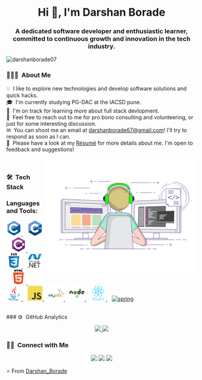 <h1 align="center">Hi 👋, I'm Darshan Borade</h1>
<h3 align="center">A dedicated software developer and enthusiastic learner, committed to continuous growth and innovation in the tech industry.</h3>
<p align="left"> <img src="https://komarev.com/ghpvc/?username=darshanborade07&label=Profile%20views&color=0e75b6&style=flat" alt="darshanborade07" /> </p>

### 👨🏻‍💻 &nbsp;About Me

💡 &nbsp;I like to explore new technologies and develop software solutions and quick hacks.\
🎓 &nbsp;I'm currently studying PG-DAC at the IACSD pune.\
🌱 &nbsp;I'm on track for learning more about full stack devlopment.\
💬 &nbsp;Feel free to reach out to me for pro bono consulting and volunteering, or just for some interesting discussion.\
✉ &nbsp;You can shoot me an email at darshanborade67@gmail.com! I'll try to respond as soon as I can.\
📄 &nbsp;Please have a look at my [Résumé](https://www.linkedin.com/in/darshan-borade-99b619246) for more details about me. I'm open to feedback and suggestions!

 <img align="right" alt="Coding" width="400" src="https://raw.githubusercontent.com/devSouvik/devSouvik/master/gif3.gif"><br/>

### 🛠 &nbsp;Tech Stack

<h3 align="left">Languages and Tools:</h3>
<p align="left"> <a href="https://www.cprogramming.com/" target="_blank" rel="noreferrer"><img src="https://raw.githubusercontent.com/devicons/devicon/master/icons/c/c-original.svg" alt="c" width="40" height="40"/> </a>&nbsp;&nbsp; <a href="https://www.w3schools.com/cpp/" target="_blank" rel="noreferrer"> <img src="https://raw.githubusercontent.com/devicons/devicon/master/icons/cplusplus/cplusplus-original.svg" alt="cplusplus" width="40" height="40"/> </a>&nbsp;&nbsp;  <a href="https://www.w3schools.com/cs/" target="_blank" rel="noreferrer"> <img src="https://raw.githubusercontent.com/devicons/devicon/master/icons/csharp/csharp-original.svg" alt="csharp" width="40" height="40"/> </a>&nbsp;&nbsp;  <a href="https://www.w3schools.com/css/" target="_blank" rel="noreferrer"> <img src="https://raw.githubusercontent.com/devicons/devicon/master/icons/css3/css3-original-wordmark.svg" alt="css3" width="40" height="40"/> </a>&nbsp;&nbsp;  <a href="https://dotnet.microsoft.com/" target="_blank" rel="noreferrer"> <img src="https://raw.githubusercontent.com/devicons/devicon/master/icons/dot-net/dot-net-original-wordmark.svg" alt="dotnet" width="40" height="40"/> </a>&nbsp;&nbsp;  <a href="https://www.w3.org/html/" target="_blank" rel="noreferrer"> <img src="https://raw.githubusercontent.com/devicons/devicon/master/icons/html5/html5-original-wordmark.svg" alt="html5" width="40" height="40"/> </a> &nbsp;&nbsp; <br/><a href="https://www.java.com" target="_blank" rel="noreferrer"> <img src="https://raw.githubusercontent.com/devicons/devicon/master/icons/java/java-original.svg" alt="java" width="40" height="40"/> </a> &nbsp;&nbsp; <a href="https://developer.mozilla.org/en-US/docs/Web/JavaScript" target="_blank" rel="noreferrer"> <img src="https://raw.githubusercontent.com/devicons/devicon/master/icons/javascript/javascript-original.svg" alt="javascript" width="40" height="40"/> </a>&nbsp;&nbsp;  <a href="https://www.mysql.com/" target="_blank" rel="noreferrer"> <img src="https://raw.githubusercontent.com/devicons/devicon/master/icons/mysql/mysql-original-wordmark.svg" alt="mysql" width="40" height="40"/> </a>&nbsp;&nbsp;  <a href="https://nodejs.org" target="_blank" rel="noreferrer"> <img src="https://raw.githubusercontent.com/devicons/devicon/master/icons/nodejs/nodejs-original-wordmark.svg" alt="nodejs" width="40" height="40"/> </a>&nbsp;&nbsp;  <a href="https://reactjs.org/" target="_blank" rel="noreferrer"> <img src="https://raw.githubusercontent.com/devicons/devicon/master/icons/react/react-original-wordmark.svg" alt="react" width="40" height="40"/> </a>&nbsp;&nbsp;  <a href="https://spring.io/" target="_blank" rel="noreferrer"> <img src="https://www.vectorlogo.zone/logos/springio/springio-icon.svg" alt="spring" width="40" height="40"/> </a> </p>
<br/>
### ⚙ &nbsp;GitHub Analytics

<p align="center">
<a href="https://github.com/darshanborade07">
  <img height="180em" src="https://github-readme-stats-eight-theta.vercel.app/api?username=darshanborade&show_icons=true&theme=vue-dark&include_all_commits=true&count_private=true" />
  <img height="180em" src="https://github-readme-stats-eight-theta.vercel.app/api/top-langs/?username=darshanborade&layout=compact&exclude_lang=java+r&theme=vue-dark" />
</a>
</p>

### 🤝🏻 &nbsp;Connect with Me

<p align="center">
<a href="https://www.linkedin.com/in/darshan-borade-99b619246"><img src="https://img.shields.io/badge/-Darshan%20Borade-0077B5?style=flat-square&logo=Linkedin&logoColor=white"/></a>
<a href="mailto:darshanborade67@gmail.com"><img src="https://img.shields.io/badge/-darshanborade67@gmail.com-D14836?style=flat-square&logo=Gmail&logoColor=white"/></a>
<a href="https://www.instagram.com/darshan_borade_07"><img src="https://img.shields.io/badge/-@darshan_borade_07-E4405F?style=flat-square&logo=Instagram&logoColor=white"/></a>
</p>

⭐ From [Darshan_Borade](https://github.com/darshanborade07)
